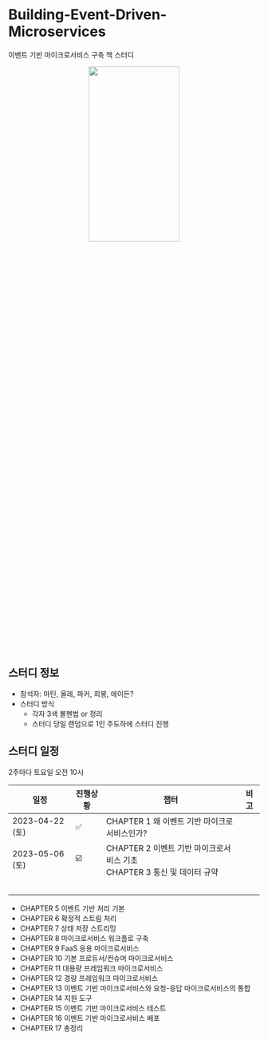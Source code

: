 # Building-Event-Driven-Microservices
이벤트 기반 마이크로서비스 구축 책 스터디

<p align="center">
  <img src="https://user-images.githubusercontent.com/34755287/233812804-dc5692d0-70ec-41ee-bb8f-683964276b95.png"  width="60%" height="30%">
</p>

## 스터디 정보
- 참석자: 마틴, 올레, 파커, 희봉, 에이든?
- 스터디 방식
  - 각자 3색 볼펜법 or 정리
  - 스터디 당일 랜덤으로 1인 주도하에 스터디 진행

## 스터디 일정
2주마다 토요일 오전 10시 

| 일정             | 진행상황  | 챕터                                                   | 비고 |
|----------------|-------|------------------------------------------------------|----|
| 2023-04-22 (토) | :white_check_mark: | CHAPTER 1 왜 이벤트 기반 마이크로서비스인가?                        |    |
| 2023-05-06 (토) | :ballot_box_with_check: | CHAPTER 2 이벤트 기반 마이크로서비스 기초<br>CHAPTER 3 통신 및 데이터 규약 |    |
|                |       |                                                      |    |
|                |       |                                                      |    |
|                |       |                                                      |    |
|                |       |                                                      |    |
|                |       |                                                      |    |


- CHAPTER 5 이벤트 기반 처리 기본
- CHAPTER 6 확정적 스트림 처리
- CHAPTER 7 상태 저장 스트리밍
- CHAPTER 8 마이크로서비스 워크플로 구축
- CHAPTER 9 FaaS 응용 마이크로서비스
- CHAPTER 10 기본 프로듀서/컨슈머 마이크로서비스
- CHAPTER 11 대용량 프레임워크 마이크로서비스
- CHAPTER 12 경량 프레임워크 마이크로서비스
- CHAPTER 13 이벤트 기반 마이크로서비스와 요청-응답 마이크로서비스의 통합
- CHAPTER 14 지원 도구
- CHAPTER 15 이벤트 기반 마이크로서비스 테스트
- CHAPTER 16 이벤트 기반 마이크로서비스 배포
- CHAPTER 17 총정리
